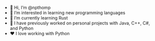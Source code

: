 - 👋 Hi, I’m @npthomp
- 👀 I’m interested in learning new programming languages
- 🌱 I’m currently learning Rust
- 📕 I have previously worked on personal projects with Java, C++, C#, and Python
- ❤ I love working with Python
<!--- - 💞️ I’m looking to collaborate on ...
- 📫 How to reach me ... --->

<!---
npthomp/npthomp is a ✨ special ✨ repository because its `README.md` (this file) appears on your GitHub profile.
You can click the Preview link to take a look at your changes.
--->
